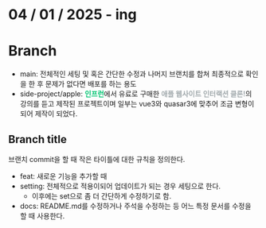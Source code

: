 # 04 / 01 / 2025 - ing

# Branch

- main: 전체적인 세팅 및 혹은 간단한 수정과 나머지 브랜치를 합쳐 최종적으로 확인을 한 후 문제가 없다면 배포를 하는 용도
- side-project/apple: <b style="color: #00C471">인프런</b>에서 유료로 구매한 <b style="color: #A2AAAD">애플 웹사이트 인터랙션 클론!</b>의 강의를 듣고 제작된 프로젝트이며 일부는 vue3와 quasar3에 맞추어 조금 변형이 되어 제작이 되었다.

## Branch title

브랜치 commit을 할 때 작은 타이틀에 대한 규칙을 정의한다.

- feat: 새로운 기능을 추가할 때
- setting: 전체적으로 적용이되어 업데이트가 되는 경우 세팅으로 한다.
  - 이후에는 set으로 좀 더 간단하게 수정하기로 함.
- docs: README.md를 수정하거나 주석을 수정하는 등 어느 특정 문서를 수정을 할 때 사용한다.
